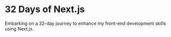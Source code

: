 # 32 Days of Next.js
Embarking on a 32-day journey to enhance my front-end development skills using Next.js.
